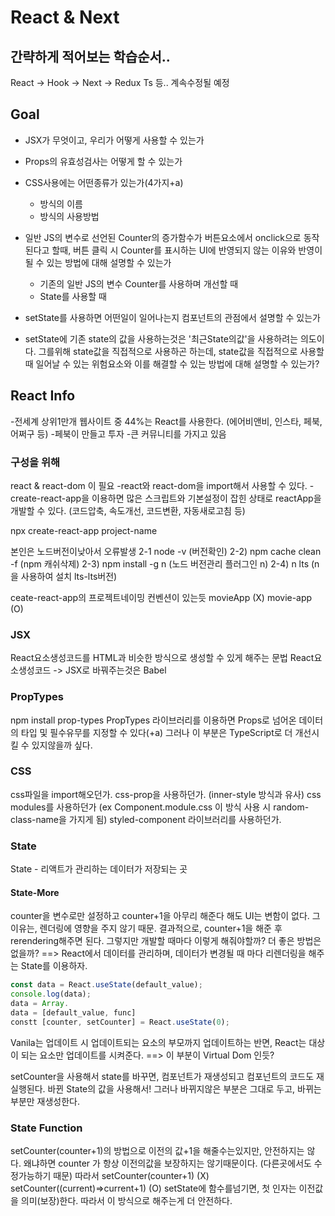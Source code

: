 # React & Next

## 간략하게 적어보는 학습순서..
React -> Hook -> Next -> Redux Ts 등..
계속수정될 예정


## Goal
* JSX가 무엇이고, 우리가 어떻게 사용할 수 있는가

* Props의 유효성검사는 어떻게 할 수 있는가

* CSS사용에는 어떤종류가 있는가(4가지+a)
	* 방식의 이름
	* 방식의 사용방법

* 일반 JS의 변수로 선언된 Counter의 증가함수가 버튼요소에서 onclick으로 동작된다고 할때, 버튼 클릭 시 Counter를 표시하는 UI에 반영되지 않는 이유와 반영이 될 수 있는 방법에 대해 설명할 수 있는가
	* 기존의 일반 JS의 변수 Counter를 사용하며 개선할 때
	* State를 사용할 때

* setState를 사용하면 어떤일이 일어나는지 컴포넌트의 관점에서 설명할 수 있는가

* setState에 기존 state의 값을 사용하는것은 '최근State의값'을 사용하려는 의도이다. 그를위해 state값을 직접적으로 사용하곤 하는데, state값을 직접적으로 사용할 때 일어날 수 있는 위험요소와 이를 해결할 수 있는 방법에 대해 설명할 수 있는가?

## React Info
-전세계 상위1만개 웹사이트 중 44%는 React를 사용한다.
(에어비앤비, 인스타, 페북, 어쩌구 등)
-페북이 만들고 투자
-큰 커뮤니티를 가지고 있음


### 구성을 위해
react & react-dom 이 필요
-react와 react-dom을 import해서 사용할 수 있다.
-create-react-app을 이용하면 많은 스크립트와 기본설정이 잡힌 상태로 reactApp을 개발할 수 있다.
(코드압축, 속도개선, 코드변환, 자동새로고침 등)

npx create-react-app project-name

본인은 노드버전이낮아서 오류발생 
2-1 node -v (버전확인) 
2-2) npm cache clean -f (npm 캐쉬삭제) 
2-3) npm install -g n (노드 버전관리 플러그인 n) 
2-4) n lts (n을 사용하여 설치 lts-lts버전) 

ceate-react-app의 프로젝트네이밍 컨벤션이 있는듯 
movieApp (X) 
movie-app (O) 

### JSX
React요소생성코드를 HTML과 비슷한 방식으로 생성할 수 있게 해주는 문법 
React요소생성코드 -> JSX로 바꿔주는것은 Babel 

### PropTypes
npm install prop-types 
PropTypes 라이브러리를 이용하면 Props로 넘어온 데이터의 타입 및 필수유무를 지정할 수 있다(+a) 
그러나 이 부분은 TypeScript로 더 개선시킬 수 있지않을까 싶다.

### CSS
css파일을 import해오던가. 
css-prop을 사용하던가. (inner-style 방식과 유사)
css modules를 사용하던가 (ex Component.module.css 이 방식 사용 시 random-class-name을 가지게 됨) 
styled-component 라이브러리를 사용하던가. 

### State
State - 리액트가 관리하는 데이터가 저장되는 곳 

#### State-More
counter을 변수로만 설정하고 counter+1을 아무리 해준다 해도 UI는 변함이 없다. 
그 이유는, 렌더링에 영향을 주지 않기 때문. 
결과적으로, counter+1을 해준 후 rerendering해주면 된다. 
그렇지만 개발할 때마다 이렇게 해줘야할까? 
더 좋은 방법은 없을까? 
==> React에서 데이터를 관리하며, 데이터가 변경될 때 마다 리렌더링을 해주는 State를 이용하자. 

```javascript
const data = React.useState(default_value);
console.log(data);
data = Array. 
data = [default_value, func]
constt [counter, setCounter] = React.useState(0);
````


Vanila는 업데이트 시 업데이트되는 요소의 부모까지 업데이트하는 반면, React는 대상이 되는 요소만 업데이트를 시켜준다. 
==> 이 부분이 Virtual Dom 인듯?

setCounter을 사용해서 state를 바꾸면, 컴포넌트가 재생성되고 컴포넌트의 코드도 재 실행된다. 바뀐 State의 값을 사용해서! 
그러나 바뀌지않은 부분은 그대로 두고, 바뀌는 부분만 재생성한다. 

### State Function
setCounter(counter+1)의 방법으로 이전의 값+1을 해줄수는있지만, 안전하지는 않다. 
왜냐하면 counter 가 항상 이전의값을 보장하지는 않기때문이다. 
(다른곳에서도 수정가능하기 때문)
따라서 
setCounter(counter+1) (X) 
setCounter((current)=>current+1) (O) 
setState에 함수를넘기면, 첫 인자는 이전값을 의미(보장)한다. 
따라서 이 방식으로 해주는게 더 안전하다. 


